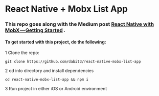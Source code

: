 # React Native + Mobx List App

### This repo goes along with the Medium post [React Native with MobX — Getting Started](https://medium.com/@dabit3/react-native-with-mobx-getting-started-ba7e18d8ff44#.1hjch5afn) .

#### To get started with this project, do the following:

1 Clone the repo:

```
git clone https://github.com/dabit3/react-native-mobx-list-app
```

2 cd into directory and install dependencies

```
cd react-native-mobx-list-app && npm i
```

3 Run project in either iOS or Android environment
